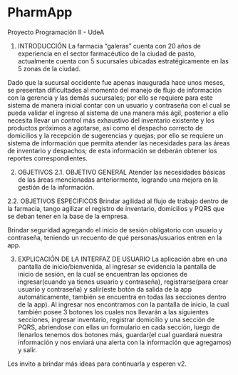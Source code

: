 # PharmApp
Proyecto Programación II - UdeA
1. INTRODUCCIÓN
La farmacia “galeras” cuenta con 20 años de experiencia en el sector farmacéutico de la ciudad de
pasto, actualmente cuenta con 5 sucursales ubicadas estratégicamente en las 5 zonas de la ciudad.

Dado que la sucursal occidente fue apenas inaugurada hace unos meses, se presentan dificultades
al momento del manejo de flujo de información con la gerencia y las demás sucursales; por ello se
requiere para este sistema de manera inicial contar con un usuario y contraseña con el cual se
pueda validar el ingreso al sistema de una manera más ágil, posterior a ello necesita llevar un
control más exhaustivo del inventario existente y los productos próximos a agotarse, así como el
despacho correcto de domicilios y la recepción de sugerencias y quejas; por ello se requiere un
sistema de información que permita atender las necesidades para las áreas de inventario y
despachos; de esta información se deberán obtener los reportes correspondientes.

2. OBJETIVOS
2.1. OBJETIVO GENERAL
Atender las necesidades básicas de las áreas mencionadas anteriormente, logrando una mejora en la gestión de la información.

2.2. OBJETIVOS ESPECIFICOS
Brindar agilidad al flujo de trabajo dentro de la farmacia, tango agilizar el registro de inventario, domicilios y PQRS que se deban tener en la base de la empresa.

Brindar seguridad agregando el inicio de sesión obligatorio con usuario y contraseña, teniendo un recuento de qué personas/usuarios entren en la app.

3. EXPLICACIÓN DE LA INTERFAZ DE USUARIO
La aplicación abre en una pantalla de inicio/bienvenida, al ingresar se evidencia la pantalla de inicio de sesión, en la cual se encuentran las opciones de ingresar(cuando ya tienes usuario y contraseña), registrarse(para crear usuario y contraseña) y salir(este botón da salida de la app automáticamente, también se encuentra en todas las secciones dentro de la app).
Al ingresar nos encontramos con la pantalla de inicio, la cual también posee 3 botones los cuales nos llevarán a las siguientes secciones, ingresar inventario, registrar domicilio y una sección de PQRS, abriendose con ellas un formulario en cada sección, luego de llenarlos tenemos dos botones más, guardar(el cual guardará nuestra información y nos enviará una alerta con la información que agregamos) y salir.

Les invito a brindar más ideas para continuarla y esperen v2.
